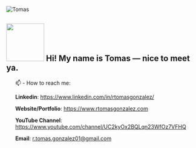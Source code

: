 ![Tomas](https://user-images.githubusercontent.com/63771558/145614456-474e45ad-0c7f-4f0a-8588-d477cd90113f.png)

## <img src="https://user-images.githubusercontent.com/63771558/145616283-79a2bc58-c261-4226-a03f-7e9e648fc627.png" width="100" height="100"/> Hi! My name is Tomas — nice to meet ya.
<ul style="list-style: none;">

📫 - How to reach me:
     
  **Linkedin**: https://www.linkedin.com/in/rtomasgonzalez/
  
  **Website/Portfolio**: https://www.rtomasgonzalez.com

  **YouTube Channel**: https://www.youtube.com/channel/UC2kyOx2BQLqn23WfOz7VFHQ
  
  **Email**: r.tomas.gonzalez01@gmail.com
</ul>

